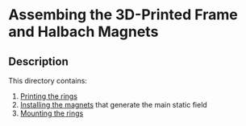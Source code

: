 # Assembing the 3D-Printed Frame and Halbach Magnets

## Description
This directory contains:
1. [Printing the rings](PrintFrame)
2. [Installing the magnets](MagnetAssembly) that generate the main static field
3. [Mounting the rings](AssembleFrame)

